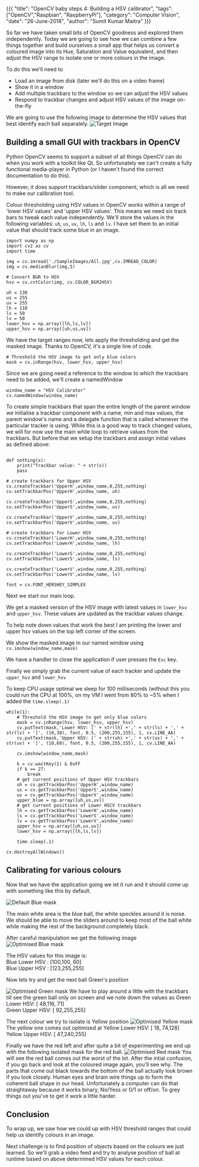 {{{
  "title": "OpenCV baby steps 4: Building a HSV calibrator",
  "tags": ["OpenCV","Raspbian", "RaspberryPi"],
  "category": "Computer Vision",
  "date": "26-June-2018",
  "author": "Sumit Kumar Maitra"
}}}

So far we have taken small bits of OpenCV goodness and explored them independently. Today we are going to see how we can combine a few things together and build ourselves a small app that helps us convert a coloured image into its Hue, Saturation and Value equivalent, and then adjust the HSV range to isolate one or more colours in the image.

To do this we'll need to
- Load an image from disk (later we'll do this on a video frame)
- Show it in a window
- Add multiple trackbars to the window so we can adjust the HSV values
- Respond to trackbar changes and adjust HSV values of the image on-the-fly

We are going to use the following image to determine the HSV values that best identify each ball separately.
![Target Image](/posts/images/opencv/All.jpg)
## Building a small GUI with trackbars in OpenCV

Python OpenCV seems to support a subset of all things OpenCV can do when you work with a toolkit like Qt. So unfortunately we can't create a fully functional media-player in Python (or I haven't found the correct documentation to do this).

However, it does support trackbars/slider component, which is all we need to make our calibration tool.

Colour thresholding using HSV values in OpenCV works within a range of 'lower HSV values' and 'upper HSV values'. This means we need six track bars to tweak each value independently. We'll store the values in the following variables: ```uh```, ```us```, ```uv```, ```lh```, ```ls``` and ```lv```. I have set them to an initial value that should track some blue in an image.

```
import numpy as np
import cv2 as cv
import time

img = cv.imread('./SampleImages/All.jpg',cv.IMREAD_COLOR)
img = cv.medianBlur(img,5)

# Convert BGR to HSV
hsv = cv.cvtColor(img, cv.COLOR_BGR2HSV)

uh = 130
us = 255
uv = 255
lh = 110
ls = 50
lv = 50
lower_hsv = np.array([lh,ls,lv])
upper_hsv = np.array([uh,us,uv])
```
We have the target ranges now, lets apply the thresholding and get the masked image. Thanks to OpenCV, it's a single line of code.

```
# Threshold the HSV image to get only blue colors
mask = cv.inRange(hsv, lower_hsv, upper_hsv)

```
Since we are going need a reference to the window to which the trackbars need to be added, we'll create a namedWindow
```
window_name = "HSV Calibrator"
cv.namedWindow(window_name)
```
To create simple trackbars that span the entire length of the parent window we initialise a trackbar component with a name, min and max values, the parent window's name and a delegate function that is called whenever the particular tracker is using. While this is a good way to track changed values, we will for now use the main while loop to retrieve values from the trackbars. But before that we setup the trackbars and assign initial values as defined above:

```

def nothing(x):
	print("Trackbar value: " + str(x))
	pass

# create trackbars for Upper HSV
cv.createTrackbar('UpperH',window_name,0,255,nothing)
cv.setTrackbarPos('UpperH',window_name, uh)

cv.createTrackbar('UpperS',window_name,0,255,nothing)
cv.setTrackbarPos('UpperS',window_name, us)

cv.createTrackbar('UpperV',window_name,0,255,nothing)
cv.setTrackbarPos('UpperV',window_name, uv)

# create trackbars for Lower HSV
cv.createTrackbar('LowerH',window_name,0,255,nothing)
cv.setTrackbarPos('LowerH',window_name, lh)

cv.createTrackbar('LowerS',window_name,0,255,nothing)
cv.setTrackbarPos('LowerS',window_name, ls)

cv.createTrackbar('LowerV',window_name,0,255,nothing)
cv.setTrackbarPos('LowerV',window_name, lv)

font = cv.FONT_HERSHEY_SIMPLEX

```

Next we start our main loop.

We get a masked version of the HSV image with latest values in ```lower_hsv``` and ```upper_hsv```. These values are updated as the trackbar values change.

To help note down values that work the best I am printing the lower and upper hsv values on the top left corner of the screen.

We show the masked image in our named window using ``` cv.imshow(window_name,mask) ```

We have a handler to close the application if user presses the ```Esc``` key.

Finally we simply grab the current value of each tracker and update the ```upper_hsv``` and ```lower_hsv```

To keep CPU usage optimal we sleep for 100 milliseconds (without this you could run the CPU at 100%, on my VM I went from 80% to ~5% when I added the ```time.sleep(.1)```

```
while(1):
	# Threshold the HSV image to get only blue colors
    mask = cv.inRange(hsv, lower_hsv, upper_hsv)
    cv.putText(mask,'Lower HSV: [' + str(lh) +',' + str(ls) + ',' + str(lv) + ']', (10,30), font, 0.5, (200,255,155), 1, cv.LINE_AA)
    cv.putText(mask,'Upper HSV: [' + str(uh) +',' + str(us) + ',' + str(uv) + ']', (10,60), font, 0.5, (200,255,155), 1, cv.LINE_AA)

    cv.imshow(window_name,mask)

    k = cv.waitKey(1) & 0xFF
    if k == 27:
        break
    # get current positions of Upper HSV trackbars
    uh = cv.getTrackbarPos('UpperH',window_name)
    us = cv.getTrackbarPos('UpperS',window_name)
    uv = cv.getTrackbarPos('UpperV',window_name)
    upper_blue = np.array([uh,us,uv])
	# get current positions of Lower HSCV trackbars
    lh = cv.getTrackbarPos('LowerH',window_name)
    ls = cv.getTrackbarPos('LowerS',window_name)
    lv = cv.getTrackbarPos('LowerV',window_name)
    upper_hsv = np.array([uh,us,uv])
    lower_hsv = np.array([lh,ls,lv])

    time.sleep(.1)

cv.destroyAllWindows()

```

## Calibrating for various colours
Now that we have the application going we let it run and it should come up with something like this by default.

![Default Blue mask](/posts/images/opencv/hsv-default.jpg)

The main white area is the blue ball, the white speckles around it is noise. We should be able to move the sliders around to keep most of the ball white while making the rest of the background completely black.

After careful manipulation we get the following image
![Optimised Blue mask](/posts/images/opencv/hsv-blue-optimised.jpg)

The HSV values for this image is:  
Blue Lower HSV : [100,100, 60]  
Blue Upper HSV : [123,255,255]

Now lets try and get the next ball Green's position

![Optimised Green mask](/posts/images/opencv/hsv-green-optimised.jpg)
We have to play around a little with the trackbars till see the green ball only on screen and we note down the values as
Green Lower HSV: [ 48,116, 71]  
Green Upper HSV: [ 92,255,255]

The next colour we try to isolate is Yellow position
![Optimised Yellow mask](/posts/images/opencv/hsv-yellow-opimised.jpg)
The yellow one comes out optimised at
Yellow Lower HSV: [ 18, 74,128]
Yellow Upper HSV: [ 47,240,255]

Finally we have the red left and after quite a bit of experimenting we end up with the following isolated mask for the red ball.
![Optimised Red mask](/posts/images/opencv/hsv-red-optimised.jpg)
You will see the red ball comes out the worst of the lot. After the intial confusion, if you go back and look at the coloured image again, you'll see why. The parts that come out black towards the bottom of the ball actually look brown if you look closely. Human eyes and brain wire things up to form the coherent ball shape in our head. Unfortunately a computer can do that straightaway because it works binary, No/Yess or 0/1 or off/on. To grey things out you've to get it work a little harder.

## Conclusion
To wrap up, we saw how we could up with HSV threshold ranges that could help us identify colours in an image.

Next challenge is to find position of objects based on the colours we just learned. So we'll grab a video feed and try to analyse position of ball at runtime based on above determined HSV values for each colour. 
